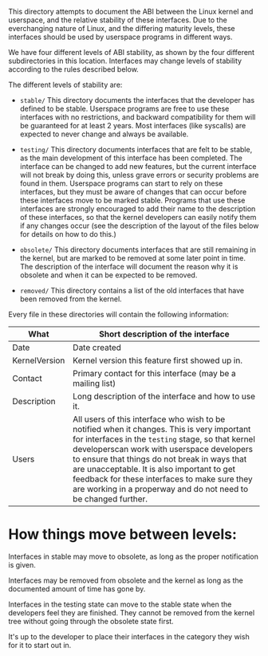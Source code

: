 This directory attempts to document the ABI between the Linux kernel and
userspace, and the relative stability of these interfaces.  Due to the
everchanging nature of Linux, and the differing maturity levels, these
interfaces should be used by userspace programs in different ways.

We have four different levels of ABI stability, as shown by the four
different subdirectories in this location.  Interfaces may change levels
of stability according to the rules described below.

The different levels of stability are:

  - `stable/`
	This directory documents the interfaces that the developer has
	defined to be stable.  Userspace programs are free to use these
	interfaces with no restrictions, and backward compatibility for
	them will be guaranteed for at least 2 years.  Most interfaces
	(like syscalls) are expected to never change and always be
	available.

  - `testing/`
	This directory documents interfaces that are felt to be stable,
	as the main development of this interface has been completed.
	The interface can be changed to add new features, but the
	current interface will not break by doing this, unless grave
	errors or security problems are found in them.  Userspace
	programs can start to rely on these interfaces, but they must be
	aware of changes that can occur before these interfaces move to
	be marked stable.  Programs that use these interfaces are
	strongly encouraged to add their name to the description of
	these interfaces, so that the kernel developers can easily
	notify them if any changes occur (see the description of the
	layout of the files below for details on how to do this.)

  - `obsolete/`
  	This directory documents interfaces that are still remaining in
	the kernel, but are marked to be removed at some later point in
	time.  The description of the interface will document the reason
	why it is obsolete and when it can be expected to be removed.

  - `removed/`
	This directory contains a list of the old interfaces that have
	been removed from the kernel.

Every file in these directories will contain the following information:


| What 			|		Short description of the interface|
|--|--|
| Date 			|	Date created|
| KernelVersion |	Kernel version this feature first showed up in.|
| Contact		|Primary contact for this interface (may be a mailing list)|
| Description	|	Long description of the interface and how to use it.|
| Users 		|		All users of this interface who wish to be notified when it changes.  This is very important for interfaces in the `testing` stage, so that kernel developerscan work with userspace developers to ensure that things do not break in ways that are unacceptable. It is also important to get feedback for these interfaces to make sure they are working in a properway and do not need to be changed further. |


# How things move between levels:

Interfaces in stable may move to obsolete, as long as the proper
notification is given.

Interfaces may be removed from obsolete and the kernel as long as the
documented amount of time has gone by.

Interfaces in the testing state can move to the stable state when the
developers feel they are finished.  They cannot be removed from the
kernel tree without going through the obsolete state first.

It's up to the developer to place their interfaces in the category they
wish for it to start out in.
